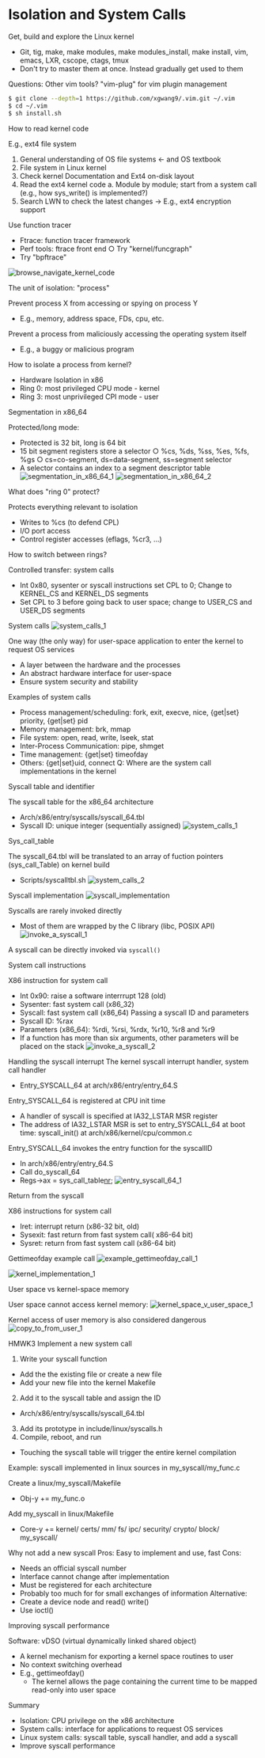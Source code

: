# Isolation and System Calls

Get, build and explore the Linux kernel
  - Git, tig, make, make modules, make modules_install, make install, vim, emacs, LXR, cscope, ctags, tmux
  - Don't try to master them at once.  Instead gradually get used to them

Questions: Other vim tools? "vim-plug" for vim plugin management 

```sh
$ git clone --depth=1 https://github.com/xgwang9/.vim.git ~/.vim
$ cd ~/.vim
$ sh install.sh
```

How to read kernel code

E.g., ext4 file system
  1. General understanding of OS file systems <- and OS textbook
  2. File system in Linux kernel
  3. Check kernel Documentation and Ext4 on-disk layout
  4. Read the ext4 kernel code
    a. Module by module; start from a system call (e.g., how sys_write() is implemented?)
  5. Search LWN to check the latest changes -> E.g., ext4 encryption support

Use function tracer
  - Ftrace: function tracer framework
  - Perf tools: ftrace front end
    ○ Try "kernel/funcgraph"
  - Try "bpftrace"

![browse_navigate_kernel_code](./images/browse_navigate_kernel_code.png)

The unit of isolation: "process"

Prevent process X from accessing or spying on process Y
  - E.g., memory, address space, FDs, cpu, etc.

Prevent a process from maliciously accessing the operating system itself
  - E.g., a buggy or malicious program

How to isolate a process from kernel?
  - Hardware Isolation in x86
  - Ring 0: most privileged CPU mode - kernel
  - Ring 3: most unprivileged CPI mode - user

Segmentation in x86_64

Protected/long mode:
  - Protected is 32 bit, long is 64 bit
  - 15 bit segment registers store a selector
    ○ %cs, %ds, %ss, %es, %fs, %gs
    ○ cs=co-segment, ds=data-segment, ss=segment selector
  - A selector contains an index to a segment descriptor table
  ![segmentation_in_x86_64_1](./images/segmentation_in_x86_64_1.png)
  ![segmentation_in_x86_64_2](./images/segmentation_in_x86_64_2.png)
	


What does "ring 0" protect?

Protects everything relevant to isolation
  - Writes to %cs (to defend CPL)
  - I/O port access
  - Control register accesses (eflags, %cr3, …)

How to switch between rings?

Controlled transfer: system calls
  - Int 0x80, sysenter or syscall instructions set CPL to 0; 
Change to KERNEL_CS and KERNEL_DS segments
  - Set CPL to 3 before going back to user space; change to USER_CS and USER_DS segments

System calls
![system_calls_1](./images/system_calls_1.png)

One way (the only way) for user-space application to enter the kernel to request OS services
  - A layer between the hardware and the processes
  - An abstract hardware interface for user-space
  - Ensure system security and stability

Examples of system calls
  - Process management/scheduling: fork, exit, execve, nice, {get|set} priority, {get|set} pid
  - Memory management: brk, mmap
  - File system: open, read, write, lseek, stat
  - Inter-Process Communication: pipe, shmget
  - Time management: {get|set} timeofday
  - Others: {get|set}uid, connect
Q: Where are the system call implementations in the kernel


Syscall table and identifier

The syscall table for the x86_64 architecture
  - Arch/x86/entry/syscalls/syscall_64.tbl
  - Syscall ID: unique integer (sequentially assigned)
  ![system_calls_1](./images/syscall_table_1.png)



Sys_call_table

The syscall_64.tbl will be translated to an array of fuction pointers (sys_call_Table) on kernel build
  - Scripts/syscalltbl.sh
  ![system_calls_2](./images/syscall_table_2.png)


Syscall implementation
  ![syscall_implementation](./images/syscall_implementation.png)


Syscalls are rarely invoked directly
  - Most of them are wrapped by the C library (libc, POSIX API)
  ![invoke_a_syscall_1](./images/invoke_a_syscall_1.png)


A syscall can be directly invoked via `syscall()`

System call instructions

X86 instruction for system call
  - Int 0x90: raise a software interrrupt 128 (old)
  - Sysenter: fast system call (x86_32)
  - Syscall: fast system call (x86_64)
Passing a syscall ID and parameters
  - Syscall ID: %rax
  - Parameters (x86_64): %rdi, %rsi, %rdx, %r10, %r8 and %r9
  - If a function has more than six arguments, other parameters will be placed on the stack
  ![invoke_a_syscall_2](./images/invoke_a_syscall_2.png)


Handling the syscall interrupt
The kernel syscall interrupt handler, system call handler
  - Entry_SYSCALL_64 at arch/x86/entry/entry_64.S

Entry_SYSCALL_64 is registered at CPU init time
  - A handler of syscall is specified at IA32_LSTAR MSR register
  - The address of IA32_LSTAR MSR is set to entry_SYSCALL_64 at boot time: syscall_init() at arch/x86/kernel/cpu/common.c

Entry_SYSCALL_64 invokes the entry function for the syscallID
  - In arch/x86/entry/entry_64.S
  - Call do_syscall_64
  - Regs->ax = sys_call_table[nr](regs);
  ![entry_syscall_64_1](./images/entry_syscall_64_1.png)

Return from the syscall

X86 instructions for system call
  - Iret: interrupt return (x86-32 bit, old)
  - Sysexit: fast return from fast system call( x86-64 bit)
  - Sysret: return from fast system call (x86-64 bit)

Gettimeofday example call
![example_gettimeofday_call_1](./images/example_gettimeofday_call_1.png)

![kernel_implementation_1](./images/kernel_implementation_1.png)

User space vs kernel-space memory

User space cannot access kernel memory:
![kernel_space_v_user_space_1](./images/kernel_space_v_user_space_1.png)

Kernel access of user memory is also considered dangerous
![copy_to_from_user_1](./images/copy_to_from_user_1.png)


HMWK3
Implement a new system call
  1. Write your syscall function
  - Add the the existing file or create a new file
  - Add your new file into the kernel Makefile
  2. Add it to the syscall table and assign the ID
  - Arch/x86/entry/syscalls/syscall_64.tbl
  3. Add its prototype in include/linux/syscalls.h
  4. Compile, reboot, and run
  - Touching the syscall table will trigger the entire kernel compilation 

Example: syscall implemented in linux sources in my_syscall/my_func.c

Create a linux/my_syscall/Makefile
  - Obj-y += my_func.o

Add my_syscall in linux/Makefile
  - Core-y += kernel/ certs/ mm/ fs/ ipc/ security/ crypto/ block/ my_syscall/

Why not  add a new syscall
Pros: Easy to implement and use, fast
Cons:
  - Needs an official syscall number
  - Interface cannot change after implementation
  - Must be registered for each architecture
  - Probably too much for for small exchanges of information
Alternative:
  - Create a device node and read() write()
  - Use ioctl()


Improving syscall performance

Software: vDSO (virtual dynamically linked shared object)
  - A kernel mechanism for exporting a kernel space routines to user
  - No context switching overhead
  - E.g., gettimeofday()
    - The kernel allows the page containing the current time to be mapped read-only into user space

Summary
  - Isolation: CPU privilege on the x86 architecture
  - System calls: interface for applications to request OS services
  - Linux system calls: syscall table, syscall handler, and add a syscall
  - Improve syscall performance
